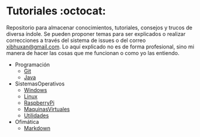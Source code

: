 # Tutoriales :octocat:

Repositorio para almacenar conocimientos, tutoriales, consejos y trucos de diversa índole. Se pueden proponer temas para ser explicados o realizar correcciones a través del sistema de issues o del correo xibhuxan@gmail.com. Lo aquí explicado no es de forma profesional, sino mi manera de hacer las cosas que me funcionan o como yo las entiendo.

+ Programación
  + [Git](Programacion/Git)
  + [Java](Programacion/Java)
+ SistemasOperativos
  + [Windows](SistemasOperativos/Windows)
  + [Linux](SistemasOperativos/Linux)
  + [RaspberryPi](SistemasOperativos/RaspberryPi)
  + [MaquinasVirtuales](SistemasOperativos/MaquinasVirtuales)
  + [Utilidades](SistemasOperativos/Utilidades)
+ Ofimática
  + [Markdown](Ofimatica/Markdown)

